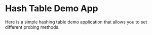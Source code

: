 # Hash Table Demo App
Here is a simple hashing table demo application that allows you to set different probing methods.